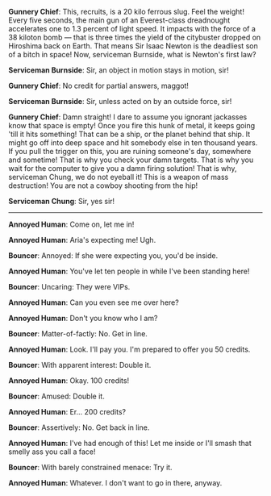 **Gunnery Chief**: This, recruits, is a 20 kilo ferrous slug. Feel the weight! Every five seconds, the main gun of an Everest-class dreadnought accelerates one to 1.3 percent of light speed. It impacts with the force of a 38 kiloton bomb — that is three times the yield of the citybuster dropped on Hiroshima back on Earth. That means Sir Isaac Newton is the deadliest son of a bitch in space! Now, serviceman Burnside, what is Newton's first law?

**Serviceman Burnside**: Sir, an object in motion stays in motion, sir!

**Gunnery Chief**: No credit for partial answers, maggot!

**Serviceman Burnside**: Sir, unless acted on by an outside force, sir!

**Gunnery Chief**: Damn straight! I dare to assume you ignorant jackasses know that space is empty! Once you fire this hunk of metal, it keeps going 'till it hits something! That can be a ship, or the planet behind that ship. It might go off into deep space and hit somebody else in ten thousand years. If you pull the trigger on this, you are ruining someone's day, somewhere and sometime! That is why you check your damn targets. That is why you wait for the computer to give you a damn firing solution! That is why, serviceman Chung, we do not eyeball it! This is a weapon of mass destruction! You are not a cowboy shooting from the hip!

**Serviceman Chung**: Sir, yes sir!

---

**Annoyed Human**: Come on, let me in!

**Annoyed Human**: Aria's expecting me! Ugh.

**Bouncer**: Annoyed: If she were expecting you, you'd be inside.

**Annoyed Human**: You've let ten people in while I've been standing here!

**Bouncer**: Uncaring: They were VIPs.

**Annoyed Human**: Can you even see me over here?

**Annoyed Human**: Don't you know who I am?

**Bouncer**: Matter-of-factly: No. Get in line.

**Annoyed Human**: Look. I'll pay you. I'm prepared to offer you 50 credits.

**Bouncer**: With apparent interest: Double it.

**Annoyed Human**: Okay. 100 credits!

**Bouncer**: Amused: Double it.

**Annoyed Human**: Er... 200 credits?

**Bouncer**: Assertively: No. Get back in line.

**Annoyed Human**: I've had enough of this! Let me inside or I'll smash that smelly ass you call a face!

**Bouncer**: With barely constrained menace: Try it.

**Annoyed Human**: Whatever. I don't want to go in there, anyway.
